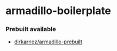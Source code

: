 armadillo-boilerplate
=====================
### Prebuilt available
- [dirkarnez/armadillo-prebuilt](https://github.com/dirkarnez/armadillo-prebuilt)
